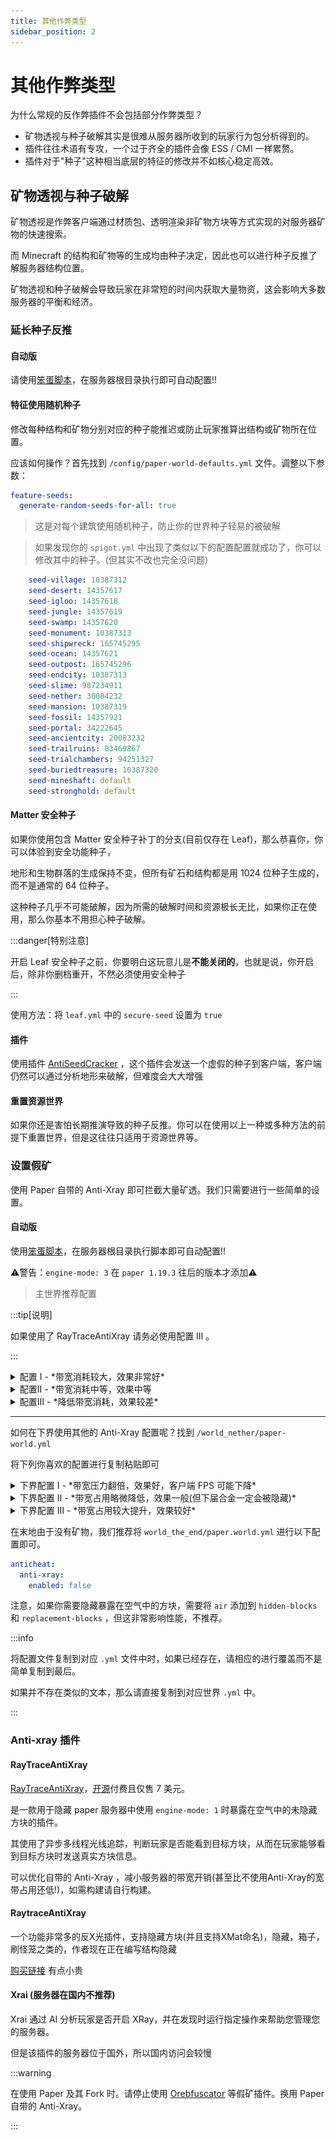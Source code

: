 ```yaml
---
title: 其他作弊类型
sidebar_position: 2
---
```


# 其他作弊类型

为什么常规的反作弊插件不会包括部分作弊类型？

* 矿物透视与种子破解其实是很难从服务器所收到的玩家行为包分析得到的。
* 插件往往术语有专攻，一个过于齐全的插件会像 ESS / CMI 一样累赘。
* 插件对于"种子"这种相当底层的特征的修改并不如核心稳定高效。

## 矿物透视与种子破解

矿物透视是作弊客户端通过材质包、透明渲染非矿物方块等方式实现的对服务器矿物的快速搜索。

而 Minecraft 的结构和矿物等的生成均由种子决定，因此也可以进行种子反推了解服务器结构位置。

矿物透视和种子破解会导致玩家在非常短的时间内获取大量物资，这会影响大多数服务器的平衡和经济。

### 延长种子反推

#### 自动版

请使用[笨蛋脚本](https://github.com/lilingfengdev/NitWiki-Script/releases/download/windows-latest/auto-antiseedcracker.exe)，在服务器根目录执行即可自动配置!!

#### 特征使用随机种子

修改每种结构和矿物分别对应的种子能推迟或防止玩家推算出结构或矿物所在位置。

应该如何操作？首先找到 `/config/paper-world-defaults.yml` 文件。调整以下参数：

```yaml
feature-seeds:
  generate-random-seeds-for-all: true
```
> 这是对每个建筑使用随机种子，防止你的世界种子轻易的被破解

> 如果发现你的 `spigot.yml` 中出现了类似以下的配置配置就成功了，你可以修改其中的种子。(但其实不改也完全没问题)

```yaml
    seed-village: 10387312
    seed-desert: 14357617
    seed-igloo: 14357618
    seed-jungle: 14357619
    seed-swamp: 14357620
    seed-monument: 10387313
    seed-shipwreck: 165745295
    seed-ocean: 14357621
    seed-outpost: 165745296
    seed-endcity: 10387313
    seed-slime: 987234911
    seed-nether: 30084232
    seed-mansion: 10387319
    seed-fossil: 14357921
    seed-portal: 34222645
    seed-ancientcity: 20083232
    seed-trailruins: 83469867
    seed-trialchambers: 94251327
    seed-buriedtreasure: 10387320
    seed-mineshaft: default
    seed-stronghold: default

```

#### Matter 安全种子

如果你使用包含 Matter 安全种子补丁的分支(目前仅存在 Leaf)，那么恭喜你，你可以体验到安全功能种子，

地形和生物群落的生成保持不变，但所有矿石和结构都是用 1024 位种子生成的，而不是通常的 64 位种子。

这种种子几乎不可能破解，因为所需的破解时间和资源极长无比，如果你正在使用，那么你基本不用担心种子破解。

:::danger[特别注意]

开启 Leaf 安全种子之前，你要明白这玩意儿是**不能关闭的**，也就是说，你开启后，除非你删档重开，不然必须使用安全种子

:::

使用方法：将 `leaf.yml` 中的 `secure-seed` 设置为 `true`

#### 插件

使用插件 [AntiSeedCracker](https://www.spigotmc.org/resources/antiseedcracker-1-20-4.81495/) ，这个插件会发送一个虚假的种子到客户端，客户端仍然可以通过分析地形来破解，但难度会大大增强

#### 重置资源世界

如果你还是害怕长期推演导致的种子反推。你可以在使用以上一种或多种方法的前提下重置世界，但是这往往只适用于资源世界等。

### 设置假矿

使用 Paper 自带的 Anti-Xray 即可拦截大量矿透。我们只需要进行一些简单的设置。

#### 自动版

使用[笨蛋脚本](https://github.com/lilingfengdev/NitWiki-Script/releases/download/windows-latest/auto_antixray.exe)，在服务器根目录执行脚本即可自动配置!!

⚠警告：`engine-mode: 3` 在 `paper 1.19.3` 往后的版本才添加⚠

> 主世界推荐配置

:::tip[说明]

如果使用了 RayTraceAntiXray 请务必使用配置 Ⅲ 。

:::

<details>
  <summary>配置 Ⅰ - *带宽消耗较大，效果非常好*</summary>

```yaml
anticheat:
  anti-xray:
    enabled: true
    engine-mode: 2
    hidden-blocks:
    - copper_ore
    - deepslate_copper_ore
    - raw_copper_block
    - gold_ore
    - deepslate_gold_ore
    - iron_ore
    - deepslate_iron_ore
    - raw_iron_block
    - coal_ore
    - deepslate_coal_ore
    - lapis_ore
    - deepslate_lapis_ore
    - mossy_cobblestone
    - obsidian
    - chest
    - diamond_ore
    - deepslate_diamond_ore
    - redstone_ore
    - deepslate_redstone_ore
    - clay
    - emerald_ore
    - deepslate_emerald_ore
    - ender_chest
    lava-obscures: false
    max-block-height: 128
    replacement-blocks:
    - amethyst_block
    - andesite
    - budding_amethyst
    - calcite
    - coal_ore
    - deepslate_coal_ore
    - deepslate
    - diorite
    - dirt
    - emerald_ore
    - deepslate_emerald_ore
    - granite
    - gravel
    - oak_planks
    - smooth_basalt
    - stone
    - tuff
    update-radius: 2
    use-permission: false
```

![test](_images/anticheat/antixray-mode2-1.png)
</details>

<details>
  <summary>配置Ⅱ - *带宽消耗中等，效果中等</summary>

```yaml
anticheat:
  anti-xray:
    enabled: true
    engine-mode: 3
    hidden-blocks:
    - copper_ore
    - deepslate_copper_ore
    - raw_copper_block
    - gold_ore
    - deepslate_gold_ore
    - iron_ore
    - deepslate_iron_ore
    - raw_iron_block
    - coal_ore
    - deepslate_coal_ore
    - lapis_ore
    - deepslate_lapis_ore
    - mossy_cobblestone
    - obsidian
    - chest
    - diamond_ore
    - deepslate_diamond_ore
    - redstone_ore
    - deepslate_redstone_ore
    - clay
    - emerald_ore
    - deepslate_emerald_ore
    - ender_chest
    lava-obscures: false
    max-block-height: 128
    replacement-blocks:
    - amethyst_block
    - andesite
    - budding_amethyst
    - calcite
    - coal_ore
    - deepslate_coal_ore
    - deepslate
    - diorite
    - dirt
    - emerald_ore
    - deepslate_emerald_ore
    - granite
    - gravel
    - oak_planks
    - smooth_basalt
    - stone
    - tuff
    update-radius: 2
    use-permission: false
```
![test](_images/anticheat/antixray-mode3-1.png)
</details>

<details>
  <summary>配置Ⅲ - *降低带宽消耗，效果较差*</summary>

```yaml
anticheat:
  anti-xray:
    enabled: true
    engine-mode: 1
    hidden-blocks:
    - chest
    - coal_ore
    - deepslate_coal_ore
    - copper_ore
    - deepslate_copper_ore
    - raw_copper_block
    - diamond_ore
    - deepslate_diamond_ore
    - emerald_ore
    - deepslate_emerald_ore
    - gold_ore
    - deepslate_gold_ore
    - iron_ore
    - deepslate_iron_ore
    - raw_iron_block
    - lapis_ore
    - deepslate_lapis_ore
    - redstone_ore
    - deepslate_redstone_ore
    lava-obscures: false
    max-block-height: 64
    replacement-blocks: []
    update-radius: 2
    use-permission: false

```
![test](_images/anticheat/antixray-mode1-1.png)
</details>

---

如何在下界使用其他的 Anti-Xray 配置呢？找到 `/world_nether/paper-world.yml`

将下列你喜欢的配置进行复制粘贴即可

<details>
  <summary>下界配置 Ⅰ - *带宽压力翻倍，效果好，客户端 FPS 可能下降*</summary>

```yaml
anticheat:
  anti-xray:
    enabled: true
    engine-mode: 2
    hidden-blocks:
    # See note about air and possible client performance issues above.
    - ancient_debris
    - bone_block
    - glowstone
    - magma_block
    - nether_bricks
    - nether_gold_ore
    - nether_quartz_ore
    - polished_blackstone_bricks
    lava-obscures: false
    max-block-height: 128
    replacement-blocks:
    - basalt
    - blackstone
    - gravel
    - netherrack
    - soul_sand
    - soul_soil
    update-radius: 2
    use-permission: false
```
![test](_images/anticheat/antixray-nether-mode2.png)

</details>

<details>
  <summary>下界配置 Ⅱ - *带宽占用略微降低，效果一般(但下届合金一定会被隐藏)*</summary>

```yaml
anticheat:
  anti-xray:
    enabled: true
    engine-mode: 1
    hidden-blocks:
    - ancient_debris
    - nether_gold_ore
    - nether_quartz_ore
    lava-obscures: false
    max-block-height: 128
    # The replacement-blocks list is not used in engine-mode: 1. Changing this will have no effect.
    replacement-blocks: []
    update-radius: 2
    use-permission: false
```

![test](_images/anticheat/antixray-nerher-mode1.png)

</details>

<details>
  <summary>下界配置 Ⅲ - *带宽占用较大提升，效果较好*</summary>

```yaml
anticheat:
  anti-xray:
    enabled: true
    engine-mode: 3
    hidden-blocks:
    - ancient_debris
    - bone_block
    - glowstone
    - magma_block
    - nether_bricks
    - nether_gold_ore
    - nether_quartz_ore
    - polished_blackstone_bricks
    lava-obscures: false
    max-block-height: 128
    replacement-blocks:
    - basalt
    - blackstone
    - gravel
    - netherrack
    - soul_sand
    - soul_soil
    update-radius: 2
    use-permission: false
```

![test](_images/anticheat/antixray-nerher-mode3.png)

</details>

在末地由于没有矿物，我们推荐将 `world_the_end/paper.world.yml` 进行以下配置即可。

```yaml
anticheat:
  anti-xray:
    enabled: false
```

注意，如果你需要隐藏暴露在空气中的方块，需要将 `air` 添加到 `hidden-blocks` 和 `replacement-blocks` ，但这非常影响性能，不推荐。

:::info

将配置文件复制到对应 `.yml` 文件中时，如果已经存在，请相应的进行覆盖而不是简单复制到最后。

如果并不存在类似的文本，那么请直接复制到对应世界 `.yml` 中。

:::

### Anti-xray 插件

#### RayTraceAntiXray

[RayTraceAntiXray](https://builtbybit.com/resources/raytraceantixray.24914/)，[开源](https://github.com/stonar96/RayTraceAntiXray)付费且仅售 7 美元。

是一款用于隐藏 paper 服务器中使用 `engine-mode: 1` 时暴露在空气中的未隐藏方块的插件。

其使用了异步多线程光线追踪，判断玩家是否能看到目标方块，从而在玩家能够看到目标方块时发送真实方块信息。

可以优化自带的 Anti-Xray ，减小服务器的带宽开销(甚至比不使用Anti-Xray的宽带占用还低!)，如需构建请自行构建。

#### RaytraceAntiXray

一个功能非常多的反X光插件，支持隐藏方块(并且支持XMat命名)，隐藏，箱子，刷怪笼之类的，作者现在正在编写结构隐藏

[购买链接](https://builtbybit.com/resources/raytraceantixray-ores-entities-tiles.41896/) 有点小贵

#### Xrai (服务器在国内不推荐)

Xrai 通过 AI 分析玩家是否开启 XRay，并在发现时运行指定操作来帮助您管理您的服务器。

但是该插件的服务器位于国外，所以国内访问会较慢

:::warning

在使用 Paper 及其 Fork 时。请停止使用 [Orebfuscator](https://modrinth.com/plugin/orebfuscator) 等假矿插件。换用 Paper 自带的 Anti-Xray。

:::

